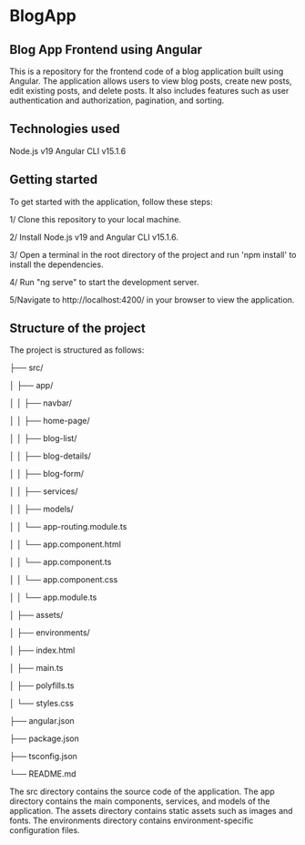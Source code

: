# BlogApp

## Blog App Frontend using Angular
This is a repository for the frontend code of a blog application built using Angular. The application allows users to view blog posts, create new posts, edit existing posts, and delete posts. It also includes features such as user authentication and authorization, pagination, and sorting.

## Technologies used
Node.js v19
Angular CLI v15.1.6

## Getting started
To get started with the application, follow these steps:

1/ Clone this repository to your local machine.

2/ Install Node.js v19 and Angular CLI v15.1.6.

3/ Open a terminal in the root directory of the project and run 'npm install' to install the dependencies.

4/ Run "ng serve" to start the development server.

5/Navigate to http://localhost:4200/ in your browser to view the application.


## Structure of the project
The project is structured as follows:


├── src/

│   ├── app/

│   │   ├── navbar/

│   │   ├── home-page/

│   │   ├── blog-list/

│   │   ├── blog-details/

│   │   ├── blog-form/

│   │   ├── services/

│   │   ├── models/

│   │   └── app-routing.module.ts

│   │   └── app.component.html

│   │   └── app.component.ts

│   │   └── app.component.css

│   │   └── app.module.ts

│   ├── assets/

│   ├── environments/

│   ├── index.html

│   ├── main.ts

│   ├── polyfills.ts

│   └── styles.css

├── angular.json

├── package.json

├── tsconfig.json

└── README.md


The src directory contains the source code of the application. The app directory contains the main components, services, and models of the application. The assets directory contains static assets such as images and fonts. The environments directory contains environment-specific configuration files.







